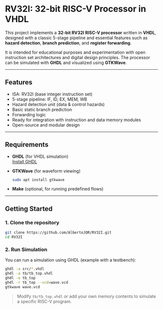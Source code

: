 # RV32I: 32-bit RISC-V Processor in VHDL

This project implements a **32-bit RV32I RISC-V processor** written in **VHDL**, designed with a classic 5-stage pipeline and essential features such as **hazard detection**, **branch prediction**, and **register forwarding**.

It is intended for educational purposes and experimentation with open instruction set architectures and digital design principles. The processor can be simulated with **GHDL** and visualized using **GTKWave**.

---

## Features

- ISA: RV32I (base integer instruction set)
- 5-stage pipeline: IF, ID, EX, MEM, WB
- Hazard detection unit (data & control hazards)
- Basic static branch prediction
- Forwarding logic
- Ready for integration with instruction and data memory modules
- Open-source and modular design

---

## Requirements

- **GHDL** (for VHDL simulation)  
  [Install GHDL](https://ghdl.github.io/ghdl/#install)

- **GTKWave** (for waveform viewing)
  ```bash
  sudo apt install gtkwave
  ```

- **Make** (optional, for running predefined flows)

---

## Getting Started

### 1. Clone the repository

```bash
git clone https://github.com/AlbertoJOR/RV32I.git
cd RV32I
```

### 2. Run Simulation

You can run a simulation using GHDL (example with a testbench):

```bash
ghdl -a src/*.vhdl
ghdl -a tb/tb_top.vhdl
ghdl -e tb_top
ghdl -r tb_top --vcd=wave.vcd
gtkwave wave.vcd
```

> Modify `tb/tb_top.vhdl` or add your own memory contents to simulate a specific RISC-V program.

